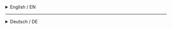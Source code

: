 <details>
  <summary>English / EN</summary>
  <br>
  <h1>Description</h1>
  <h4>Hi my name is Masco or m4sc0 and my hobby is to write Frontend code and this is a project that I made because I was bored.</h4>
  <br>
  <p>This project is from the website <a href="https://www.frontendmentor.io" >Frontend Mentor</a>.</p>
</details>
<hr>
<details>
  <summary>Deutsch / DE</summary>
  <br>
  <h1>Beschreibung</h1>
  <h4>Hallo, mein Name ist Masco oder m4sc0 und mein Hobby ist es, Frontend code zu schreiben und dieses Projekt hab Ich gemacht, weil mir Langweilig war.</h4>
  <br>
  <p>Dieses Projekt ist von der Website <a href="https://www.frontendmentor.io" >Frontend Mentor</a>.<p>
</details>
